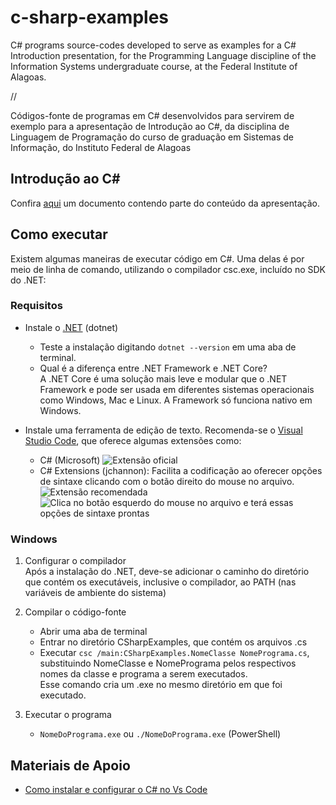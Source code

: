 # c-sharp-examples
C# programs source-codes developed to serve as examples for a C# Introduction presentation, for the Programming Language 
discipline of the Information Systems undergraduate course, at the Federal Institute of Alagoas.  

// 

Códigos-fonte de programas em C# desenvolvidos para servirem de exemplo para a apresentação de Introdução ao C#, da 
disciplina de Linguagem de Programação do curso de graduação em Sistemas de Informação, do Instituto Federal de Alagoas

## Introdução ao C#
Confira [aqui](https://swift-guan-b35.notion.site/C-37dd6626b2e94ce9812482463f1828a5) um documento contendo parte do conteúdo da apresentação.

## Como executar

Existem algumas maneiras de executar código em C#. Uma delas é por meio de linha de comando, utilizando o compilador csc.exe, incluído no SDK do .NET:

### Requisitos 

- Instale o [.NET](https://dotnet.microsoft.com/pt-br/download) (dotnet) 
    - Teste a instalação digitando ``dotnet --version`` em uma aba de terminal.
    - Qual é a diferença entre .NET Framework e .NET Core?  
        A .NET Core é uma solução mais leve e modular que o .NET Framework e pode ser usada em diferentes sistemas operacionais como Windows, Mac e Linux. A Framework só funciona nativo em Windows.


-  Instale uma ferramenta de edição de texto. Recomenda-se o [Visual Studio Code](https://code.visualstudio.com/), que oferece algumas extensões como:
    -  C# (Microsoft) 
        ![Extensão oficial](https://i.stack.imgur.com/MRbxU.png)
    -  C# Extensions (jchannon): Facilita a codificação ao oferecer opções de sintaxe clicando com o botão direito do mouse no arquivo.
         ![Extensão recomendada](https://miro.medium.com/v2/resize:fit:1400/1*UDt5DsnR9DsgolRS1jGueQ.png)
        ![Clica no botão esquerdo do mouse no arquivo e terá essas opções de sintaxe prontas](https://www.macoratti.net/21/01/vs_codext15.jpg)
        
### Windows
1. Configurar o compilador  
    Após a instalação do .NET, deve-se adicionar o caminho do diretório que contém os executáveis, inclusive o compilador, ao PATH (nas variáveis de ambiente do sistema)

2. Compilar o código-fonte  
    - Abrir uma aba de terminal
    - Entrar no diretório CSharpExamples, que contém os arquivos .cs
    - Executar ``csc /main:CSharpExamples.NomeClasse NomePrograma.cs``, substituindo NomeClasse e NomePrograma pelos respectivos nomes da classe e programa a serem executados.  
    Esse comando cria um .exe no mesmo diretório em que foi executado.
3. Executar o programa
	- ``NomeDoPrograma.exe`` ou ``./NomeDoPrograma.exe`` (PowerShell)


## Materiais de Apoio

- [Como instalar e configurar o C# no Vs Code](https://youtu.be/S5HawDwjuUY)
